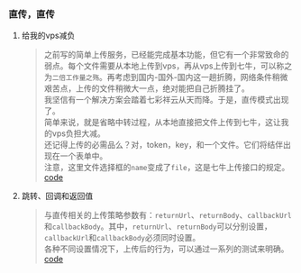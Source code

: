 ### 直传，直传

1. 给我的vps减负
   > 之前写的简单上传服务，已经能完成基本功能，但它有一个非常致命的弱点。每个文件需要从本地上传到vps，再从vps上传到七牛，可以称之为`二倍工作量之殇`。再考虑到国内-国外-国内这一趟折腾，网络条件稍微艰苦点，上传的文件稍微大一点，绝对能把自己折腾挂了。  
   我坚信有一个解决方案会踏着七彩祥云从天而降。于是，直传模式出现了。  
   简单来说，就是省略中转过程，从本地直接把文件上传到七牛，这让我的vps负担大减。  
   还记得上传的必需品么？对，token，key，和一个文件。它们将结伴出现在一个表单中。  
   注意，这里文件选择框的`name`变成了`file`，这是七牛上传接口的规定。  
   [code]()  

2. 跳转、回调和返回值
   > 与直传相关的上传策略参数有：`returnUrl`、`returnBody`、`callbackUrl`和`callbackBody`。其中，`returnUrl`、`returnBody`可以分别设置，`callbackUrl`和`callbackBody`必须同时设置。  
   各种不同设置情况下，上传后的行为，可以通过一系列的测试来明确。  
   [code]()